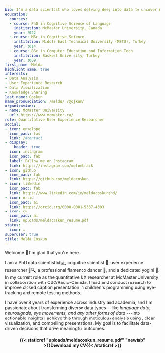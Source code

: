 ```yaml
---
bio: I'm a data scientist who loves delving deep into data to uncover meaningful patterns, enabling data-driven decision-making.
education:
  courses:
  - course: PhD in Cognitive Science of Language
    institution: McMaster University, Canada
    year: 2022
  - course: MSc in Cognitive Science
    institution: Middle East Technical University (METU), Turkey
    year: 2014
  - course: BSc in Computer Education and Information Tech
    institution: Baskent University, Turkey
    year: 2009
first_name: Melda
highlight_name: true
interests:
- Data Analysis
- User Experience Research
- Data Visualization
- Knowledge Sharing
last_name: Coskun
name_pronunciation: /meldɑ/ /ʤoʃkun/  
organizations:
- name: McMaster University
  url: https://www.mcmaster.ca/
role: Quantitative User Experience Researcher 
social:
- icon: envelope
  icon_pack: fas
  link: /#contact
- display:
    header: true
  icon: instagram
  icon_pack: fab
  label: Follow me on Instagram
  link: https://instagram.com/melontrack
- icon: github
  icon_pack: fab
  link: https://github.com/meldacoskun
- icon: linkedin
  icon_pack: fab
  link: https://www.linkedin.com/in/meldacoskunphd/
- icon: orcid
  icon_pack: ai
  link: https://orcid.org/0000-0001-5337-4303
- icon: cv
  icon_pack: ai
  link: uploads/meldacoskun_resume.pdf
status:
  icon: ☕️
superuser: true
title: Melda Coskun
---
```


Welcome 👋 I'm glad that you're here <i class="fas fa-heart" style="color:#0074D9"></i>.

I am a PhD data scientist 📊💻, cognitive scientist 🧠, user experience researcher 👥🔍, a professional flamenco dancer 💃, and a dedicated yogini 🧘. In my current role as the quantitative UX researcher at McMaster University in collaboration with CBC/Radio-Canada, I lead and conduct research to improve closed caption presentation in children's programming using eye-tracking and remote testing methods.

I have over 8 years of experience across industry and academia, and I'm passionate about transforming diverse data types---like *language data, neurosignals, eye movements, and any other forms of data* ---into actionable insights I achieve this through meticulous analysis using <i class="fab fa-r-project" aria-hidden="true" style="color:#035AA6"></i>, clear visualization, and compelling presentations. My goal is to facilitate data-driven decisions that drive meaningful outcomes.

<center>

#### <i class="fa fa-download" aria-hidden="true" style="color:#035AA6"></i> {{< staticref "uploads/meldacoskun_resume.pdf" "newtab" >}}Download my CV{{< /staticref >}}
</center>
